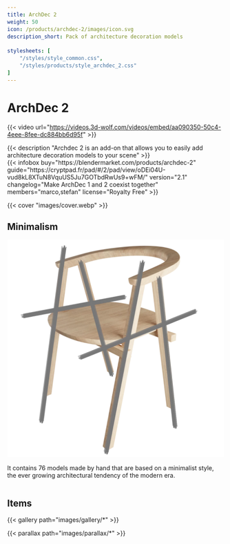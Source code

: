 ```yaml
---
title: ArchDec 2
weight: 50
icon: /products/archdec-2/images/icon.svg
description_short: Pack of architecture decoration models

stylesheets: [
    "/styles/style_common.css",
    "/styles/products/style_archdec_2.css"
]
---
```


# ArchDec 2

{{< video url="https://videos.3d-wolf.com/videos/embed/aa090350-50c4-4eee-8fee-dc884bb6d95f" >}}

<div class="space"></div>

<div class="halfpage">
    <div class="column">
	{{< description "Archdec 2 is an add-on that allows you to easily add architecture decoration models to your scene" >}}
    </div>
    <div class="column">
	{{< infobox
	    buy="https://blendermarket.com/products/archdec-2"
	    guide="https://cryptpad.fr/pad/#/2/pad/view/oDEi04U-vud8kL8XTuN8VquUS5Ju7GOTbdRwUs9+wFM/"
	    version="2.1"
	    changelog="Make ArchDec 1 and 2 coexist together"
	    members="marco,stefan"
	    license="Royalty Free"
	>}}
    </div>
</div>

<div class="space"></div>

{{< cover "images/cover.webp" >}}

## Minimalism
<div class="halfpage">
	<div class="column panel">
		<img src="images/sketch.webp">
	</div>
	<div class="column desc">
		<p>It contains 76 models made by hand that are based on a minimalist style, the ever growing architectural tendency of the modern era.</p>
	</div>
</div>

<div class="space"></div>

## Items
{{< gallery path="images/gallery/*" >}}

{{< parallax path="images/parallax/*" >}}
